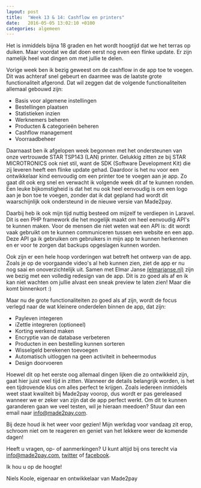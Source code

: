 ```yaml
---
layout: post
title:  "Week 13 & 14: Cashflow en printers"
date:   2016-05-05 13:02:10 +0100
categories: algemeen
---
```

Het is inmiddels bijna 18 graden en het wordt hoogtijd dat we het terras op duiken. Maar voordat we dat doen eerst nog even een flinke update. Er zijn namelijk heel wat dingen om met jullie te delen.

Vorige week ben ik bezig geweest om de cashflow in de app toe te voegen. Dit was achteraf snel gebeurt en daarmee was de laatste grote functionaliteit afgerond. Dat wil zeggen dat de volgende functionaliteiten allemaal gebouwd zijn:

- Basis voor algemene instellingen
- Bestellingen plaatsen
- Statistieken inzien
- Werknemers beheren
- Producten & categorieën beheren
- Cashflow management
- Voorraadbeheer

Daarnaast ben ik afgelopen week begonnen met het ondersteunen van onze vertrouwde STAR TSP143 (LAN) printer. Gelukkig zitten ze bij STAR MICROTRONICS ook niet stil, want de SDK (Software Development Kit) die zij leveren heeft een flinke update gehad. Daardoor is het nu voor een ontwikkelaar kind eenvoudig om een printer toe te voegen aan je app. Zo gaat dit ook erg snel en verwacht ik volgende week dit af te kunnen ronden. Een leuke bijkomstigheid is dat het nu ook heel eenvoudig is om een logo aan je bon toe te voegen, zonder dat ik dat gepland had wordt dit waarschijnlijk ook ondersteund in de nieuwe versie van Made2pay.

Daarbij heb ik ook mijn tijd nuttig besteed om mijzelf te verdiepen in Laravel. Dit is een PHP framework die het mogelijk maakt om heel eenvoudig API's te kunnen maken. Voor de mensen die niet weten wat een API is: dit wordt vaak gebruikt om te kunnen communiceren tussen een website en een app. Deze API ga ik gebruiken om gebruikers in mijn app te kunnen herkennen en er voor te zorgen dat backups opgeslagen kunnen worden.

Ook zijn er een hele hoop vorderingen wat betreft het ontwerp van de app. Zoals je op de voorgaande video's al heb kunnen zien, ziet de app er nu nog saai en onoverzichtelijk uit. Samen met Elmar Janse [(elmarjanse.nl)](http://elmarjanse.nl "elmarjanse.nl") zijn we bezig met een volledig redesign van de app. Dit is zo goed als af en ik kan niet wachten om jullie alvast een sneak preview te laten zien! Maar die komt binnenkort :)

Maar nu de grote functionaliteiten zo goed als af zijn, wordt de focus verlegd naar de wat kleinere onderdelen binnen de app, dat zijn:

- Payleven integeren
- iZettle integreren (optioneel)
- Korting werkend maken
- Encryptie van de database verbeteren
- Producten in een bestelling kunnen sorteren
- Wisselgeld berekenen toevoegen
- Automatisch uitloggen na geen activiteit in beheermodus
- Design doorvoeren

Hoewel dit op het eerste oog allemaal dingen lijken die zo ontwikkeld zijn, gaat hier juist veel tijd in zitten. Wanneer de details belangrijk worden, is het een tijdrovende klus om alles perfect te krijgen. Zoals iedereen inmiddels weet staat kwaliteit bij Made2pay voorop, dus wordt er pas gereleased wanneer we er zeker van zijn dat de app perfect werkt. Om dit te kunnen garanderen gaan we veel testen, wil je hieraan meedoen? Stuur dan een email naar info@made2pay.com.

Bij deze houd ik het weer voor gezien! Mijn werkdag voor vandaag zit erop, schroom niet om te reageren en geniet van het lekkere weer de komende dagen!


Heeft u vragen, op- of aanmerkingen? U kunt altijd bij ons terecht via [info@made2pay.com](mailto:info@made2pay.com "email"), [twitter](https://twitter.com/made2pay "@made2pay") of [facebook](https://www.facebook.com/made2pay "Made2pay").

Ik hou u op de hoogte!

Niels Koole, eigenaar en ontwikkelaar van Made2pay
